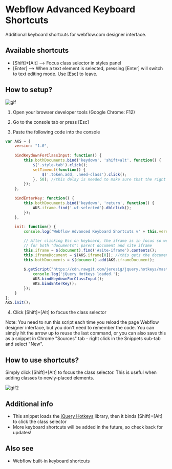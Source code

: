 # Webflow Advanced Keyboard Shortcuts
Additional keyboard shortcuts for webflow.com designer interface.

## Available shortcuts
* [Shift]+[Alt] --> Focus class selector in styles panel
* [Enter] --> When a text element is selected, pressing [Enter] will switch to text editing mode. Use [Esc] to leave.

## How to setup?

![gif](https://github.com/maciejsaw/webflow-advanced-keyboard-shortcuts/raw/master/keyboard%20webflow.gif)

1) Open your browser developer tools (Google Chrome: F12)

2) Go to the console tab or press [Esc]

3) Paste the following code into the console

```javascript
var AKS = {
    version: "1.0",
    
    bindKeydownForClassInput: function() {
        this.bothDocuments.bind('keydown', 'shift+alt', function() {
            $('.style-tab').click();
            setTimeout(function() {
                $('.token.add, .need-class').click();
            }, 50); //this delay is needed to make sure that the right panel tab is switched
        });
    },
    
    bindEnterKey: function() {
        this.bothDocuments.bind('keydown', 'return', function() {
            AKS.iframe.find('.wf-selected').dblclick();
        });
    },
    
    init: function() {
        console.log('Webflow Advanced Keyboard Shortcuts v' + this.version);

        // After clicking Esc on keyboard, the iframe is in focus so we need to bind the keys 
        // for both "documents": parent document and site iframe
        this.iframe = $(document).find('#site-iframe').contents();
        this.iframeDocument = $(AKS.iframe[0]); //this gets the document object of the iframe
        this.bothDocuments = $(document).add(AKS.iframeDocument);
        
        $.getScript("https://cdn.rawgit.com/jeresig/jquery.hotkeys/master/jquery.hotkeys.js", function() {
            console.log('jQuery Hotkeys loaded.');
            AKS.bindKeydownForClassInput();
            AKS.bindEnterKey();
        });
    }
};
AKS.init();
```

4) Click [Shift]+[Alt] to focus the class selector

Note: You need to run this script each time you reload the page Webflow designer interface, but you don't need to remember the code. You can simply hit the arrow up to reuse the last command, or you can also save this as a snippet in Chrome "Sources" tab - right click in the Snippets sub-tab and select "New".

## How to use shortcuts?

Simply click [Shift]+[Alt] to focus the class selector. 
This is useful when adding classes to newly-placed elements.

![gif2](https://raw.githubusercontent.com/maciejsaw/webflow-advanced-keyboard-shortcuts/master/keyboard%20webflow2.gif)


## Additional info
* This snippet loads the [jQuery Hotkeys](https://github.com/jeresig/jquery.hotkeys) library, then it binds [Shift]+[Alt] to click the class selector
* More keyboard shortcuts will be added in the future, so check back for updates!


## Also see 
* Webflow built-in keyboard shortcuts
